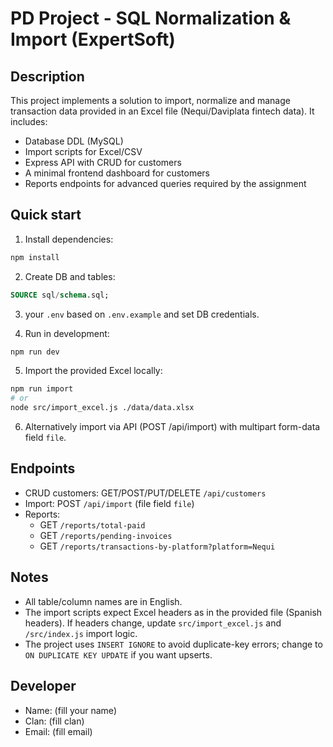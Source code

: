 # PD Project - SQL Normalization & Import (ExpertSoft)

## Description
This project implements a solution to import, normalize and manage transaction data provided in an Excel file (Nequi/Daviplata fintech data). It includes:
- Database DDL (MySQL)
- Import scripts for Excel/CSV
- Express API with CRUD for customers
- A minimal frontend dashboard for customers
- Reports endpoints for advanced queries required by the assignment

## Quick start
1. Install dependencies:
```bash
npm install
```

2. Create DB and tables:
```sql
SOURCE sql/schema.sql;
```

3.  your `.env` based on `.env.example` and set DB credentials.

4. Run in development:
```bash
npm run dev
```

5. Import the provided Excel locally:
```bash
npm run import
# or
node src/import_excel.js ./data/data.xlsx
```

6. Alternatively import via API (POST /api/import) with multipart form-data field `file`.

## Endpoints
- CRUD customers: GET/POST/PUT/DELETE `/api/customers`
- Import: POST `/api/import` (file field `file`)
- Reports:
  - GET `/reports/total-paid`
  - GET `/reports/pending-invoices`
  - GET `/reports/transactions-by-platform?platform=Nequi`

## Notes
- All table/column names are in English.
- The import scripts expect Excel headers as in the provided file (Spanish headers). If headers change, update `src/import_excel.js` and `/src/index.js` import logic.
- The project uses `INSERT IGNORE` to avoid duplicate-key errors; change to `ON DUPLICATE KEY UPDATE` if you want upserts.

## Developer
- Name: (fill your name)
- Clan: (fill clan)
- Email: (fill email)
